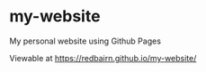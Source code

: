 # my-website
My personal website using Github Pages

Viewable at https://redbairn.github.io/my-website/
